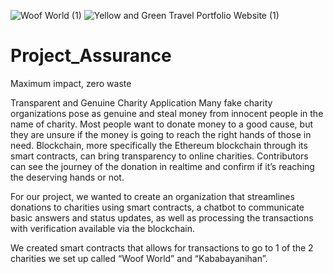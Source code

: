 
![Woof World (1)](https://user-images.githubusercontent.com/82069175/134607559-35dd70a3-5b95-4a9f-a8c5-ce86f7cac0af.png)
![Yellow and Green Travel Portfolio Website (1)](https://user-images.githubusercontent.com/82069175/134607582-19c1cc16-9c34-41f5-94b2-56a3d702d8c7.png)

# Project_Assurance
Maximum impact, zero waste




Transparent and Genuine Charity Application
Many fake charity organizations pose as genuine and steal money from innocent people in the name of charity. Most people want to donate money to a good cause, but they are unsure if the money is going to reach the right hands of those in need. Blockchain, more specifically the Ethereum blockchain through its smart contracts, can bring transparency to online charities. Contributors can see the journey of the donation in realtime and confirm if it’s reaching the deserving hands or not.

For our project, we wanted to create an organization that streamlines donations to charities using smart contracts, a chatbot to communicate basic answers and status updates, as well as processing the transactions with verification available via the blockchain. 

We created smart contracts that allows for transactions to go to 1 of the 2 charities we set up called “Woof World” and “Kababayanihan”. 




